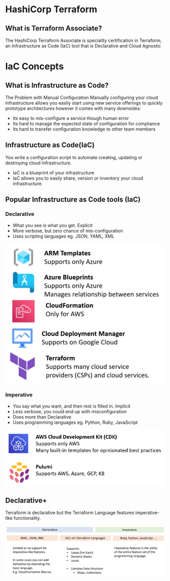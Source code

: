# HashiCorp Terraform

## What is Terraform Associate?
The HashiCorp Terraform Associate is speciality certification in Terraform; an Infrastructure as Code (IaC) tool that is Declarative and Cloud Agnostic

# IaC Concepts

## What is Infrastructure as Code?
The Problem with Manual Configuration
Manually configuring your cloud infrastructure allows you easily start using new service offerings to quickly prototype architectures however it comes with many downsides:
- Its easy to mis-configure a service though human error
- Its hard to manage the expected state of configuration for compliance
- Its hard to transfer configuration knowledge to other team members

## Infrastructure as Code(IaC)
You write a configuration script to automate creating, updating or destroying cloud infrastructure.
- IaC is a blueprint of your infrastructure
- IaC allows you to easily share, version or inventory your cloud infrastructure.

## Popular Infrastructure as Code tools (IaC)
### Declarative
- What you see is what you get. Explicit
- More verbose, but zero chance of mis-configuration
- Uses scripting languages eg. JSON, YAML, XML

![TerraformEx1](../Images/terraform1.png)

### Imperative
- You say what you want, and then rest is filled in. Implicit
- Less verbose, you could end up with misconfiguration
- Does more than Declarative
- Uses programming languages eg. Python, Ruby, JavaScript

![Terraform#x2](../Images/terraform2.png)

## Declarative+
Terraform is declarative but the Terraform Language features imperative-like functionality.

![TerraformEx3](../Images/terraform3.png)


